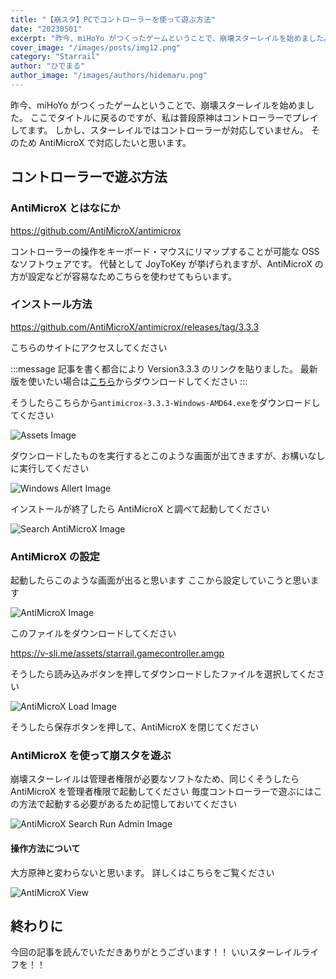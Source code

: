 ```yaml
---
title: "【崩スタ】PCでコントローラーを使って遊ぶ方法"
date: "20230501"
excerpt: "昨今、miHoYo がつくったゲームということで、崩壊スターレイルを始めました。  ここでタイトルに戻るのですが、私は普段原神はコントローラーでプレイしてます。  しかし、スターレイルではコントローラーが対応していhません。  そのため AntiMichroX で対応したいと思います。"
cover_image: "/images/posts/img12.png"
category: "Starrail"
author: "ひでまる"
author_image: "/images/authors/hidemaru.png"
---
```


昨今、miHoYo がつくったゲームということで、崩壊スターレイルを始めました。
ここでタイトルに戻るのですが、私は普段原神はコントローラーでプレイしてます。
しかし、スターレイルではコントローラーが対応していません。
そのため AntiMicroX で対応したいと思います。

## コントローラーで遊ぶ方法

### AntiMicroX とはなにか

https://github.com/AntiMicroX/antimicrox

コントローラーの操作をキーボード・マウスにリマップすることが可能な OSS なソフトウェアです。
代替として JoyToKey が挙げられますが、AntiMicroX の方が設定などが容易なためこちらを使わせてもらいます。

### インストール方法

https://github.com/AntiMicroX/antimicrox/releases/tag/3.3.3

こちらのサイトにアクセスしてください

:::message
記事を書く都合により Version3.3.3 のリンクを貼りました。
最新版を使いたい場合は[こちら](https://github.com/AntiMicroX/antimicrox/releases/)からダウンロードしてください
:::

そうしたらこちらから`antimicrox-3.3.3-Windows-AMD64.exe`をダウンロードしてください

![Assets Image](/images/posts/include/img16.png)

ダウンロードしたものを実行するとこのような画面が出てきますが、お構いなしに実行してください

![Windows Allert Image](/images/posts/include/img17.png)

インストールが終了したら AntiMicroX と調べて起動してください

![Search AntiMicroX Image](/images/posts/include/img18.png)

### AntiMicroX の設定

起動したらこのような画面が出ると思います
ここから設定していこうと思います

![AntiMicroX Image](/images/posts/include/img19.png)

このファイルをダウンロードしてください

https://v-sli.me/assets/starrail.gamecontroller.amgp

そうしたら読み込みボタンを押してダウンロードしたファイルを選択してください

![AntiMicroX Load Image](/images/posts/include/img20.png)

そうしたら保存ボタンを押して、AntiMicroX を閉じてください

### AntiMicroX を使って崩スタを遊ぶ

崩壊スターレイルは管理者権限が必要なソフトなため、同じくそうしたら AntiMicroX を管理者権限で起動してください
毎度コントローラーで遊ぶにはこの方法で起動する必要があるため記憶しておいてください

![AntiMicroX Search Run Admin Image](/images/posts/include/img21.png)

#### 操作方法について

大方原神と変わらないと思います。
詳しくはこちらをご覧ください

![AntiMicroX View](/images/posts/include/img22.png)

## 終わりに

今回の記事を読んでいただきありがとうございます！！
いいスターレイルライフを！！
